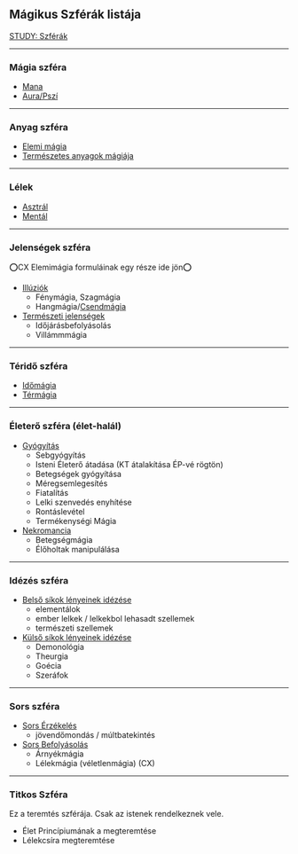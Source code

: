 ## Mágikus Szférák listája

[STUDY: Szférák](https://github.com/kaktusztea/km100/wiki/STUDY.magia.szferak.iskolak)

---
### Mágia szféra

- [Mana](magia.arkanumok/mana.md)
- [Aura/Pszí](magia.arkanumok/aura_pszi.md)

---
### Anyag szféra

- [Elemi mágia](magia.arkanumok/elemi_magia.md)
- [Természetes anyagok mágiája](magia.arkanumok/termeszetes.anyagok.magiaja.md)

---
### Lélek

- [Asztrál](magia.arkanumok/asztralmagia.md)
- [Mentál](magia.arkanumok/mentalmagia.md)

---
### Jelenségek szféra

⭕CX Elemimágia formuláinak egy része ide jön⭕

- [Illúziók](magia.arkanumok/illuziok.md)
  - Fénymágia, Szagmágia
  - Hangmágia/[Csendmágia](https://github.com/kaktusztea/km100/wiki/RAW.magia#csendmágia)
- [Természeti jelenségek](magia.arkanumok/termeszeti.jelensegek.md)
  - Időjárásbefolyásolás
  - Villámmmágia

---
### Téridő szféra

- [Időmágia](magia.arkanumok/idomagia.md)
- [Térmágia](magia.arkanumok/termagia.md)

---
### Életerő szféra (élet-halál)

- [Gyógyítás](magia.arkanumok/gyogyitas.md)
  - Sebgyógyítás
  - Isteni Életerő átadása (KT átalakítása ÉP-vé rögtön)
  - Betegségek gyógyítása
  - Méregsemlegesítés
  - Fiatalítás
  - Lelki szenvedés enyhítése
  - Rontáslevétel
  - Termékenységi Mágia
- [Nekromancia](magia.arkanumok/nekromancia.md)
  - Betegségmágia
  - Élőholtak manipulálása

---
### Idézés szféra

- [Belső síkok lényeinek idézése](magia.arkanumok/idezes.belso.sikok.md)
  - elementálok
  - ember lelkek / lelkekbol lehasadt szellemek
  - természeti szellemek
- [Külső síkok lényeinek idézése](magia.arkanumok/idezes.kulso.sikok.md)
  - Demonológia
  - Theurgia
  - Goécia
  - Szeráfok

---
### Sors szféra

- [Sors Érzékelés](magia.arkanumok/sors.erzekeles.md)
  - jövendőmondás / múltbatekintés
- [Sors Befolyásolás](magia.arkanumok/sors.befolyasolas.md)
  - Árnyékmágia
  - Lélekmágia (véletlenmágia) (CX)

---
### Titkos Szféra

Ez a teremtés szférája. Csak az istenek rendelkeznek vele.

- Élet Princípiumának a megteremtése
- Lélekcsíra megteremtése
